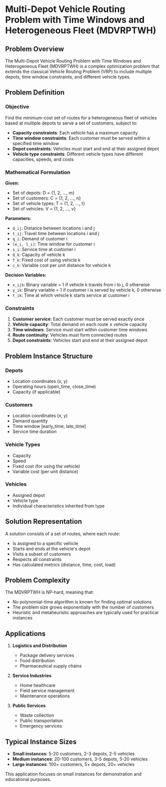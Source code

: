 # Multi-Depot Vehicle Routing Problem with Time Windows and Heterogeneous Fleet (MDVRPTWH)

## Problem Overview

The Multi-Depot Vehicle Routing Problem with Time Windows and Heterogeneous Fleet (MDVRPTWH) is a complex optimization problem that extends the classical Vehicle Routing Problem (VRP) to include multiple depots, time window constraints, and different vehicle types.

## Problem Definition

### Objective
Find the minimum-cost set of routes for a heterogeneous fleet of vehicles based at multiple depots to serve a set of customers, subject to:
- **Capacity constraints**: Each vehicle has a maximum capacity
- **Time window constraints**: Each customer must be served within a specified time window
- **Depot constraints**: Vehicles must start and end at their assigned depot
- **Vehicle type constraints**: Different vehicle types have different capacities, speeds, and costs

### Mathematical Formulation

**Given:**
- Set of depots: D = {1, 2, ..., m}
- Set of customers: C = {1, 2, ..., n}
- Set of vehicle types: T = {1, 2, ..., t}
- Set of vehicles: V = {1, 2, ..., v}

**Parameters:**
- `d_ij`: Distance between locations i and j
- `t_ij`: Travel time between locations i and j
- `q_i`: Demand of customer i
- `[e_i, l_i]`: Time window for customer i
- `s_i`: Service time at customer i
- `Q_k`: Capacity of vehicle k
- `f_k`: Fixed cost of using vehicle k
- `c_k`: Variable cost per unit distance for vehicle k

**Decision Variables:**
- `x_ijk`: Binary variable = 1 if vehicle k travels from i to j, 0 otherwise
- `y_ik`: Binary variable = 1 if customer i is served by vehicle k, 0 otherwise
- `t_ik`: Time at which vehicle k starts service at customer i

### Constraints

1. **Customer service**: Each customer must be served exactly once
2. **Vehicle capacity**: Total demand on each route ≤ vehicle capacity
3. **Time windows**: Service must start within customer time windows
4. **Route continuity**: Vehicles must form connected routes
5. **Depot constraints**: Vehicles start and end at their assigned depot

## Problem Instance Structure

### Depots
- Location coordinates (x, y)
- Operating hours (open_time, close_time)
- Capacity (if applicable)

### Customers
- Location coordinates (x, y)
- Demand quantity
- Time window [early_time, late_time]
- Service time duration

### Vehicle Types
- Capacity
- Speed
- Fixed cost (for using the vehicle)
- Variable cost (per unit distance)

### Vehicles
- Assigned depot
- Vehicle type
- Individual characteristics inherited from type

## Solution Representation

A solution consists of a set of routes, where each route:
- Is assigned to a specific vehicle
- Starts and ends at the vehicle's depot
- Visits a subset of customers
- Respects all constraints
- Has calculated metrics (distance, time, cost, load)

## Problem Complexity

The MDVRPTWH is NP-hard, meaning that:
- No polynomial-time algorithm is known for finding optimal solutions
- The problem size grows exponentially with the number of customers
- Heuristic and metaheuristic approaches are typically used for practical instances

## Applications

1. **Logistics and Distribution**
   - Package delivery services
   - Food distribution
   - Pharmaceutical supply chains

2. **Service Industries**
   - Home healthcare
   - Field service management
   - Maintenance operations

3. **Public Services**
   - Waste collection
   - Public transportation
   - Emergency services

## Typical Instance Sizes

- **Small instances**: 5-20 customers, 2-3 depots, 2-5 vehicles
- **Medium instances**: 20-100 customers, 3-5 depots, 5-20 vehicles  
- **Large instances**: 100+ customers, 5+ depots, 20+ vehicles

This application focuses on small instances for demonstration and educational purposes.